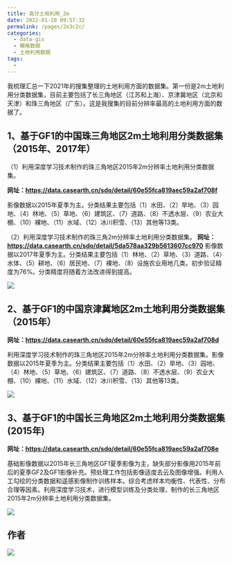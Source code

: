 ```yaml
---
title: 高分土地利用_2m
date: 2022-01-28 09:57:32
permalink: /pages/2e3c2c/
categories:
  - data-gis
  - 栅格数据
  - 土地利用数据
tags:
  - 
---
```

我梳理汇总一下2021年的搜集整理的土地利用方面的数据集。第一份是2m土地利用分类数据集，目前主要包括了长三角地区（江苏和上海）、京津冀地区（北京和天津）和珠三角地区（广东）。这是我搜集的目前分辨率最高的土地利用方面的数据了。



## **1、基于GF1的中国珠三角地区2m土地利用分类数据集（2015年、2017年）**

（1）利用深度学习技术制作的珠三角地区2015年2m分辨率土地利用分类数据集。

**网址：https://data.casearth.cn/sdo/detail/60e55fca819aec59a2af708f**

影像数据以2015年夏季为主。分类结果主要包括（1）水田、（2）旱地、（3）园地、（4）林地、（5）草地、（6）建筑区、（7）道路、（8）不透水层、（9）农业大棚、（10）裸地、（11）水域、（12）冰川积雪、（13）其他等13类。



（2）利用深度学习技术制作的珠三角2m分辨率土地利用分类数据集。
**网址：https://data.casearth.cn/sdo/detail/5da578aa329b5613607cc970**
影像数据以2017年夏季为主。分类结果主要包括（1）林地、（2）草地、（3）道路、（4）水体、（5）耕地、（6）居民地、（7）裸地、（8）设施农业用地几类。初步验证精度为76%。分类精度将随着方法改进得到提高。

![](http://pics.landcover100.com/pics//image/202201281012131.png)





## **2、基于GF1的中国京津冀地区2m土地利用分类数据集（2015年）**

**网址：https://data.casearth.cn/sdo/detail/60e55fca819aec59a2af708d**

利用深度学习技术制作的珠三角地区2015年2m分辨率土地利用分类数据集。影像数据以2015年夏季为主。分类结果主要包括（1）水田、（2）旱地、（3）园地、（4）林地、（5）草地、（6）建筑区、（7）道路、（8）不透水层、（9）农业大棚、（10）裸地、（11）水域、（12）冰川积雪、（13）其他等13类。

![](http://pics.landcover100.com/pics//image/202201281028959.png)



## **3、基于GF1的中国长三角地区2m土地利用分类数据集(2015年)**

**网址：https://data.casearth.cn/sdo/detail/60e55fca819aec59a2af708e**

基础影像数据以2015年长三角地区GF1夏季影像为主，缺失部分影像用2015年前后的夏季GF2及GF1影像补充。预处理工作包括影像适度去云及图像增强。利用人工勾绘的分类数据和遥感影像制作训练样本。综合考虑样本均衡性、代表性、分布合理等因素。利用深度学习技术，进行模型训练及分类处理，制作的长三角地区2015年2m分辨率土地利用分类数据集。

![](http://pics.landcover100.com/pics//image/202201281031691.png)

## 作者

![](http://pics.landcover100.com/pics//image/202201281034183.png)